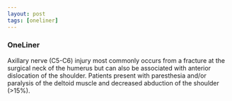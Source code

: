 ```yaml
---
layout: post
tags: [oneliner]
---
```



### OneLiner

Axillary nerve (C5-C6) injury most commonly occurs from a fracture at the surgical neck of the humerus but can also be associated with anterior dislocation of the shoulder. Patients present with paresthesia and/or paralysis of the deltoid muscle and decreased abduction of the shoulder (>15%).
